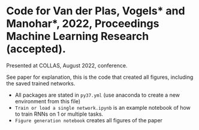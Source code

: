 # Code for Van der Plas, Vogels* and Manohar*, 2022, Proceedings Machine Learning Research (accepted). 
Presented at COLLAS, August 2022, conference. 

See paper for explanation, this is the code that created all figures, including the saved trained networks.

- All packages are stated in `py37.yml` (use anaconda to create a new environment from this file)
- `Train or load a single network.ipynb` is an example notebook of how to train RNNs on 1 or multiple tasks.
- `Figure generation notebook` creates all figures of the paper
